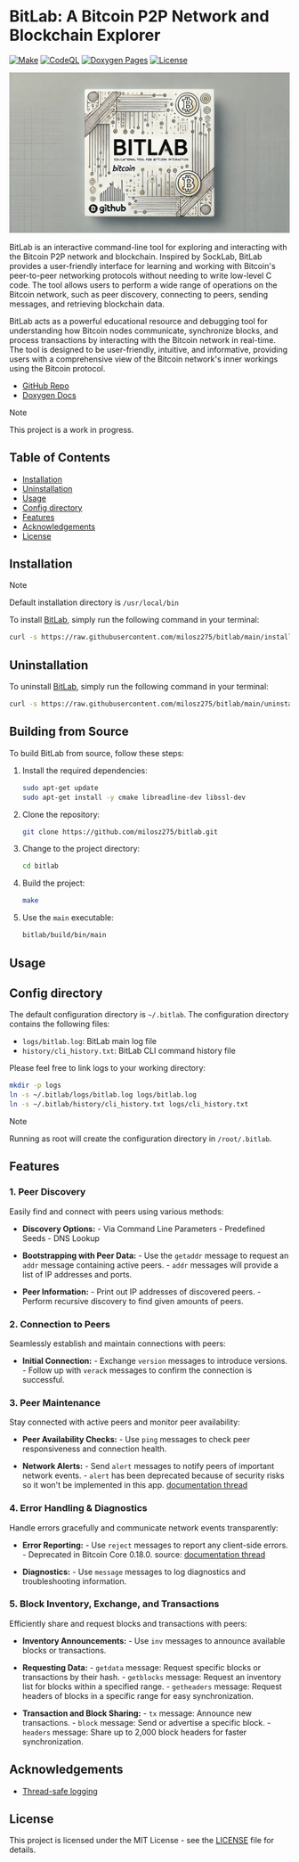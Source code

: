 # BitLab: A Bitcoin P2P Network and Blockchain Explorer

[![Make](https://github.com/milosz275/bitlab/actions/workflows/makefile.yml/badge.svg)](https://github.com/milosz275/bitlab/actions/workflows/makefile.yml)
[![CodeQL](https://github.com/milosz275/bitlab/actions/workflows/codeql.yml/badge.svg)](https://github.com/milosz275/bitlab/actions/workflows/codeql.yml)
[![Doxygen Pages](https://github.com/milosz275/bitlab/actions/workflows/doxygen-pages.yml/badge.svg)](https://github.com/milosz275/bitlab/actions/workflows/doxygen-pages.yml)
[![License](https://img.shields.io/github/license/milosz275/bitlab)](/LICENSE)

![Logo](assets/logo.jpg)

BitLab is an interactive command-line tool for exploring and interacting with the
Bitcoin P2P network and blockchain. Inspired by SockLab, BitLab provides a user-friendly
interface for learning and working with Bitcoin's peer-to-peer networking protocols
without needing to write low-level C code. The tool allows users to perform a wide range
of operations on the Bitcoin network, such as peer discovery, connecting to peers,
sending messages, and retrieving blockchain data.

BitLab acts as a powerful educational resource and debugging tool for understanding how
Bitcoin nodes communicate, synchronize blocks, and process transactions by interacting
with the Bitcoin network in real-time. The tool is designed to be user-friendly,
intuitive, and informative, providing users with a comprehensive view of the Bitcoin
network's inner workings using the Bitcoin protocol.

- [GitHub Repo](https://github.com/milosz275/bitlab)
- [Doxygen Docs](https://milosz275.github.io/bitlab)

> [!NOTE]
> This project is a work in progress.

## Table of Contents

- [Installation](#installation)
- [Uninstallation](#uninstallation)
- [Usage](#usage)
- [Config directory](#config-directory)
- [Features](#features)
- [Acknowledgements](#acknowledgements)
- [License](#license)

## Installation

> [!NOTE]
> Default installation directory is `/usr/local/bin`

To install [BitLab](https://github.com/milosz275/bitlab), simply run the following
command in your terminal:

```bash
curl -s https://raw.githubusercontent.com/milosz275/bitlab/main/install.sh | sudo bash
```

## Uninstallation

To uninstall [BitLab](https://github.com/milosz275/bitlab), simply run the following
command in your terminal:

```bash
curl -s https://raw.githubusercontent.com/milosz275/bitlab/main/uninstall.sh | sudo bash -s -- -y
```

## Building from Source

To build BitLab from source, follow these steps:

1. Install the required dependencies:

    ```bash
    sudo apt-get update
    sudo apt-get install -y cmake libreadline-dev libssl-dev
    ```

2. Clone the repository:

    ```bash
    git clone https://github.com/milosz275/bitlab.git
    ```

3. Change to the project directory:

    ```bash
    cd bitlab
    ```

4. Build the project:

    ```bash
    make
    ```

5. Use the `main` executable:

    ```bash
    bitlab/build/bin/main
    ```

## Usage

<!-- [ ] Add usage instructions -->

## Config directory

The default configuration directory is `~/.bitlab`. The configuration directory contains
the following files:

- `logs/bitlab.log`: BitLab main log file
- `history/cli_history.txt`: BitLab CLI command history file

<!-- - `bitlab.conf`: BitLab configuration file
- `peers.dat`: Peer list file
- `blocks.dat`: Block list file
- `txs.dat`: Transaction list file -->

Please feel free to link logs to your working directory:

```bash
mkdir -p logs
ln -s ~/.bitlab/logs/bitlab.log logs/bitlab.log
ln -s ~/.bitlab/history/cli_history.txt logs/cli_history.txt
```

> [!NOTE]
> Running as root will create the configuration directory in `/root/.bitlab`.

## Features

### 1. Peer Discovery

Easily find and connect with peers using various methods:

- **Discovery Options:**
        - Via Command Line Parameters
        - Predefined Seeds
        - DNS Lookup

- **Bootstrapping with Peer Data:**
        - Use the `getaddr` message to request an `addr` message containing active peers.
        - `addr` messages will provide a list of IP addresses and ports.

- **Peer Information:**
        - Print out IP addresses of discovered peers.
        - Perform recursive discovery to find given amounts of peers.

### 2. Connection to Peers

Seamlessly establish and maintain connections with peers:

- **Initial Connection:**
        - Exchange `version` messages to introduce versions.
        - Follow up with `verack` messages to confirm the connection is successful.

### 3. Peer Maintenance

Stay connected with active peers and monitor peer availability:

- **Peer Availability Checks:**
        - Use `ping` messages to check peer responsiveness and connection health.

- **Network Alerts:**
        - Send `alert` messages to notify peers of important network events.
        - `alert` has been deprecated because of security risks so it won't be implemented
        in this
        app. [documentation thread](https://bitcoin.org/en/alert/2016-11-01-alert-retirement#reasons-for-retirement)

### 4. Error Handling & Diagnostics

Handle errors gracefully and communicate network events transparently:

- **Error Reporting:**
        - Use `reject` messages to report any client-side errors.
        - Deprecated in Bitcoin Core 0.18.0.
        source: [documentation thread](https://developer.bitcoin.org/reference/p2p_networking.html#reject)

- **Diagnostics:**
        - Use `message` messages to log diagnostics and troubleshooting information.

### 5. Block Inventory, Exchange, and Transactions

Efficiently share and request blocks and transactions with peers:

- **Inventory Announcements:**
        - Use `inv` messages to announce available blocks or transactions.

- **Requesting Data:**
        - `getdata` message: Request specific blocks or transactions by their hash.
        - `getblocks` message: Request an inventory list for blocks within a specified
        range.
        - `getheaders` message: Request headers of blocks in a specific range for easy
        synchronization.

- **Transaction and Block Sharing:**
        - `tx` message: Announce new transactions.
        - `block` message: Send or advertise a specific block.
        - `headers` message: Share up to 2,000 block headers for faster synchronization.

## Acknowledgements

- [Thread-safe logging](https://github.com/milosz275/secure-chat/blob/main/common/include/log.h)

## License

This project is licensed under the MIT License - see
the [LICENSE](https://github.com/milosz275/bitlab/blob/main/LICENSE) file for details.

